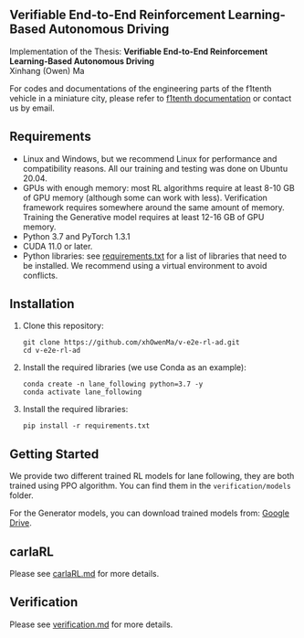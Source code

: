 ## Verifiable End-to-End Reinforcement Learning-Based Autonomous Driving

Implementation of the Thesis: **Verifiable End-to-End Reinforcement Learning-Based Autonomous Driving**<br>
Xinhang (Owen) Ma<br>

For codes and documentations of the engineering parts of the f1tenth vehicle in a miniature city, please refer to [f1tenth documentation](/assets/F1Tenth_Documentation.pdf) or contact us by email.

## Requirements

* Linux and Windows, but we recommend Linux for performance and compatibility reasons. All our training and testing was done on Ubuntu 20.04.
* GPUs with enough memory: most RL algorithms require at least 8-10 GB of GPU memory (although some can work with less). Verification framework requires somewhere around the same amount of memory. Training the Generative model requires at least 12-16 GB of GPU memory.
* Python 3.7 and PyTorch 1.3.1
* CUDA 11.0 or later.
* Python libraries: see [requirements.txt](requirements.txt) for a list of libraries that need to be installed. We recommend using a virtual environment to avoid conflicts.

## Installation

1. Clone this repository:
    ```Shell
    git clone https://github.com/xhOwenMa/v-e2e-rl-ad.git
    cd v-e2e-rl-ad
    ```

2. Install the required libraries (we use Conda as an example):
    ```Shell
    conda create -n lane_following python=3.7 -y
    conda activate lane_following
    ```

3. Install the required libraries:
    ```Shell
    pip install -r requirements.txt
    ```

## Getting Started

We provide two different trained RL models for lane following, they are both trained using PPO algorithm. You can find them in the `verification/models` folder.

For the Generator models, you can download trained models from: [Google Drive](https://drive.google.com/drive/folders/1PZSltWbhaq7YG0EX3oVQiOhthMaYsQN0?usp=sharing).

## carlaRL

Please see [carlaRL.md](carlaRL/carlaRL.md) for more details.

## Verification

Please see [verification.md](verification/verification.md) for more details.
